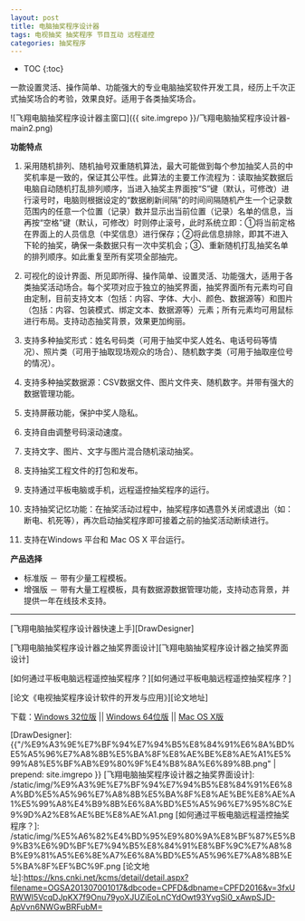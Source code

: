 ```yaml
---
layout: post
title: 电脑抽奖程序设计器
tags: 电视抽奖 抽奖程序 节目互动 远程遥控
categories: 抽奖程序
---
```


* TOC
{:toc}

一款设置灵活、操作简单、功能强大的专业电脑抽奖软件开发工具，经历上千次正式抽奖场合的考验，效果良好。适用于各类抽奖场合。

![飞翔电脑抽奖程序设计器主窗口]({{ site.imgrepo }}/飞翔电脑抽奖程序设计器-main2.png)

**功能特点**

1. 采用随机排列、随机抽号双重随机算法，最大可能做到每个参加抽奖人员的中奖机率是一致的，保证其公平性。此算法的主要工作流程为：读取抽奖数据后电脑自动随机打乱排列顺序，当进入抽奖主界面按“S”键（默认，可修改）进行滚号时，电脑则根据设定的“数据刷新间隔”的时间间隔随机产生一个记录数范围内的任意一个位置（记录）数并显示出当前位置（记录）名单的信息，当再按“空格”键（默认，可修改）时则停止滚号，此时系统立即：①将当前定格在界面上的人员信息（中奖信息）进行保存；②将此信息排除，即其不进入下轮的抽奖，确保一条数据只有一次中奖机会；③、重新随机打乱抽奖名单的排列顺序。如此重复至所有奖项全部抽完。

2. 可视化的设计界面、所见即所得、操作简单、设置灵活、功能强大，适用于各类抽奖活动场合。每个奖项对应于独立的抽奖界面，抽奖界面所有元素均可自由定制，目前支持文本（包括：内容、字体、大小、颜色、数据源等）和图片（包括：内容、包装模式、绑定文本、数据源等）元素；所有元素均可用鼠标进行布局。支持动态抽奖背景，效果更加绚丽。

3. 支持多种抽奖形式：姓名号码类（可用于抽奖中奖人姓名、电话号码等情况）、照片类（可用于抽取现场观众的场合）、随机数字类（可用于抽取座位号的情况）。

4. 支持多种抽奖数据源：CSV数据文件、图片文件夹、随机数字。并带有强大的数据管理功能。

5. 支持屏蔽功能，保护中奖人隐私。

6. 支持自由调整号码滚动速度。

7. 支持文字、图片、文字与图片混合随机滚动抽奖。

8. 支持抽奖工程文件的打包和发布。

9. 支持通过平板电脑或手机，远程遥控抽奖程序的运行。

10. 支持抽奖记忆功能：在抽奖活动过程中，抽奖程序如遇意外关闭或退出（如：断电、机死等），再次启动抽奖程序即可接着之前的抽奖活动断续进行。

11. 支持在Windows 平台和 Mac OS X 平台运行。

**产品选择**

- 标准版 － 带有少量工程模板。
- 增强版 － 带有大量工程模板，具有数据源数据管理功能，支持动态背景，并提供一年在线技术支持。

---

[飞翔电脑抽奖程序设计器快速上手][DrawDesigner]

[飞翔电脑抽奖程序设计器之抽奖界面设计][飞翔电脑抽奖程序设计器之抽奖界面设计]

[如何通过平板电脑远程遥控抽奖程序？][如何通过平板电脑远程遥控抽奖程序？]

[论文《电视抽奖程序设计软件的开发与应用》][论文地址]

下载：[Windows 32位版](http://127.0.0.1:8088/wp-content/plugins/download-monitor/download.php?id=1) || [Windows 64位版](http://127.0.0.1:8088/wp-content/plugins/download-monitor/download.php?id=2) || [Mac OS X版](http://127.0.0.1:8088/wp-content/plugins/download-monitor/download.php?id=3)

[DrawDesigner]: {{"/%E9%A3%9E%E7%BF%94%E7%94%B5%E8%84%91%E6%8A%BD%E5%A5%96%E7%A8%8B%E5%BA%8F%E8%AE%BE%E8%AE%A1%E5%99%A8%E5%BF%AB%E9%80%9F%E4%B8%8A%E6%89%8B.png" | prepend: site.imgrepo }}
[飞翔电脑抽奖程序设计器之抽奖界面设计]: /static/img/%E9%A3%9E%E7%BF%94%E7%94%B5%E8%84%91%E6%8A%BD%E5%A5%96%E7%A8%8B%E5%BA%8F%E8%AE%BE%E8%AE%A1%E5%99%A8%E4%B9%8B%E6%8A%BD%E5%A5%96%E7%95%8C%E9%9D%A2%E8%AE%BE%E8%AE%A1.png
[如何通过平板电脑远程遥控抽奖程序？]: /static/img/%E5%A6%82%E4%BD%95%E9%80%9A%E8%BF%87%E5%B9%B3%E6%9D%BF%E7%94%B5%E8%84%91%E8%BF%9C%E7%A8%8B%E9%81%A5%E6%8E%A7%E6%8A%BD%E5%A5%96%E7%A8%8B%E5%BA%8F%EF%BC%9F.png
[论文地址]:https://kns.cnki.net/kcms/detail/detail.aspx?filename=OGSA201307001017&dbcode=CPFD&dbname=CPFD2016&v=3fxURWWI5VcqDJpKX7f9Onu79yoXJUZiEoLnCYdOwt93YvgSi0_xAwpSJD-ApVvn6NWGwBRFubM=